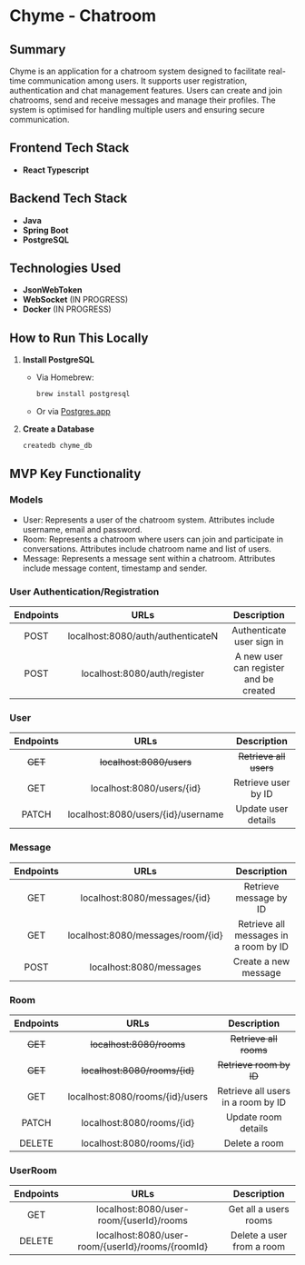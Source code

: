 # Chyme - Chatroom

## Summary

Chyme is an application for a chatroom system designed to facilitate real-time communication among users. It supports user registration, authentication and chat management features. Users can create and join chatrooms, send and receive messages and manage their profiles. The system is optimised for handling multiple users and ensuring secure communication.

## Frontend Tech Stack
- **React Typescript**

## Backend Tech Stack

- **Java**
- **Spring Boot**
- **PostgreSQL**

## Technologies Used
- **JsonWebToken**
- **WebSocket** (IN PROGRESS)
- **Docker** (IN PROGRESS)

## How to Run This Locally

1. **Install PostgreSQL**
   - Via Homebrew:
     ```sh
     brew install postgresql
     ```
   - Or via [Postgres.app](https://postgresapp.com)

2. **Create a Database**
   ```sh
   createdb chyme_db

## MVP Key Functionality

### Models

- User: Represents a user of the chatroom system. Attributes include username, email and password.
- Room: Represents a chatroom where users can join and participate in conversations. Attributes include chatroom name and list of users.
- Message: Represents a message sent within a chatroom. Attributes include message content, timestamp and sender.

### User Authentication/Registration

| Endpoints        | URLs           | Description  |
| :-------------: |:-------------:| :-----:|
|POST | localhost:8080/auth/authenticateN|Authenticate user sign in|
|POST	|localhost:8080/auth/register	|A new user can register and be created|

### User

| Endpoints        | URLs           | Description  |
| :-------------: |:-------------:| :-----:|
|~~GET~~	|~~localhost:8080/users~~| ~~Retrieve all users~~|
|GET |	localhost:8080/users/{id}	|Retrieve user by ID|
|PATCH	|localhost:8080/users/{id}/username	|Update user details|

### Message

| Endpoints        | URLs           | Description  |
| :-------------: |:-------------:| :-----:|
|GET |	localhost:8080/messages/{id}	|Retrieve message by ID|
|GET |	localhost:8080/messages/room/{id}	|Retrieve all messages in a room by ID|
|POST|	localhost:8080/messages	| Create a new message|

### Room

| Endpoints        | URLs           | Description  |
| :-------------: |:-------------:| :-----:|
|~~GET~~	|~~localhost:8080/rooms~~	|~~Retrieve all rooms~~|
|~~GET~~ |~~localhost:8080/rooms/{id}~~	|~~Retrieve room by ID~~|
|GET |	localhost:8080/rooms/{id}/users	|Retrieve all users in a room by ID|
|PATCH	|localhost:8080/rooms/{id}	|Update room details|
|DELETE|	localhost:8080/rooms/{id}|	Delete a room|

### UserRoom

| Endpoints        | URLs           | Description  |
| :-------------: |:-------------:| :-----:|
|GET	| localhost:8080/user-room/{userId}/rooms	| Get all a users rooms|
|DELETE	| localhost:8080/user-room/{userId}/rooms/{roomId}	| Delete a user from a room|



